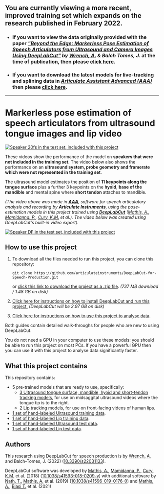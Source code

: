 ## **You are currently viewing a more recent, improved training set** which expands on the research published in February 2022.
- ### If you want to view the data originally provided with the paper _["Beyond the Edge: Markerless Pose Estimation of Speech Articulators from Ultrasound and Camera Images Using DeepLabCut"](https://www.mdpi.com/1424-8220/22/3/1133) by [Wrench, A.](https://scholar.google.com/citations?user=HQkwGZEAAAAJ) & Balch Tomes, J._ at the time of publication, then please [click here](https://github.com/articulateinstruments/DeepLabCut-for-Speech-Production).
- ### If you want to download the latest models for live-tracking and splining data in [_Articulate Assistant Advanced (AAA)_](http://www.articulateinstruments.com/downloads/) then please [click here](https://github.com/articulateinstruments/AAA-DeepLabCut-Resources).
---
# Markerless pose estimation of speech articulators from ultrasound tongue images and lip video
[![Speaker 20fs in the test set, included with this project](Installation_Instructions/Other_Files/Demo/demo.gif)](Installation_Instructions/Other_Files/Demo/demo.mp4?raw=true)

These videos show the performance of the model on **speakers that were not included in the training set**. The video below also shows the performance on an **ultrasound system, probe geometry and framerate which were not represented in the training set**.

The ultrasound model estimates the position of **11 keypoints along the tongue surface** plus a further 3 keypoints on the **hyoid**, **base of the mandible** and mental spine where **short tendon** attaches to mandible.

_(The video above was made in [**AAA**](http://www.articulateinstruments.com/downloads/), software for speech articulatory analysis and recording by **Articulate Instruments**, using the pose-estimation models in this project trained using [**DeepLabCut**](https://github.com/DeepLabCut/DeepLabCut/) ([Mathis, A.](https://scholar.google.co.uk/citations?user=Y1xCzE0AAAAJ), [Mamidanna, P.](https://scholar.google.co.uk/citations?user=5x1hXY8AAAAJ), [Cury, K.M.](https://scholar.google.co.uk/citations?user=KpSNbF4AAAAJ) et al.). The video below was created using DeepLabCut's built-in video export)._

[![Speaker DF in the test set, included with this project](Installation_Instructions/Other_Files/Demo/demo2.gif)](Installation_Instructions/Other_Files/Demo/demo2.mp4?raw=true)


How to use this project
-----------------------
1. To download all the files needed to run this project, you can clone this repository:

    `git clone https://github.com/articulateinstruments/DeepLabCut-for-Speech-Production.git`

    or [click this link to download the project as a .zip file](https://github.com/articulateinstruments/DeepLabCut-for-Speech-Production/archive/refs/heads/main.zip).
    _(737 MB download / 1.48 GB on disk)_

2. [Click here for instructions on how to install DeepLabCut and run this project.](Installation_Instructions) _(DeepLabCut will be 2.97 GB on disk)_
3. [Click here for instructions on how to use this project to analyse data](INSTRUCTIONS.md).

Both guides contain detailed walk-throughs for people who are new to using DeepLabCut.

You do not need a GPU in your computer to use these models: you should be able to run this project on most PCs. If you have a powerful GPU then you can use it with this project to analyse data significantly faster.


What this project contains
--------------------------
This repository contains:
- 5 pre-trained models that are ready to use, specifically:
    - [3 Ultrasound tongue surface, mandible, hyoid and short-tendon tracking models](Ultrasound/dlc-models/iteration-0), for use on midsaggital ultrasound videos where the tongue tip is to the right.
    - [2 Lip tracking models](Lips/dlc-models/iteration-0), for use on front-facing videos of human lips.
- [1 set of hand-labeled Ultrasound training data](Ultrasound/labeled-data).
- [1 set of hand-labeled Lip training data](Lips/labeled-data).
- [1 set of hand-labeled Ultrasound test data](Ultrasound/labeled-data/UTI_Test_Set_COMBINED_ALL).
- [1 set of hand-labeled Lip test data](Lips/labeled-data/LipTest_COMBINED_TEST).


Authors
-------
This research using DeepLabCut for speech production is by [Wrench, A.](https://scholar.google.com/citations?user=HQkwGZEAAAAJ) and Balch-Tomes, J. (2022) ([10.3390/s22031133](https://www.mdpi.com/1424-8220/22/3/1133)).

DeepLabCut software was developed by [Mathis, A.](https://scholar.google.co.uk/citations?user=Y1xCzE0AAAAJ), [Mamidanna, P.](https://scholar.google.co.uk/citations?user=5x1hXY8AAAAJ), [Cury, K.M.](https://scholar.google.co.uk/citations?user=KpSNbF4AAAAJ) et al. (2018) ([10.1038/s41593-018-0209-y](https://www.nature.com/articles/s41593-018-0209-y)) with additional software by [Nath, T.](https://scholar.google.co.uk/citations?user=KXmpTjwAAAAJ), [Mathis, A.](https://scholar.google.co.uk/citations?user=Y1xCzE0AAAAJ) et al. (2019) ([10.1038/s41596-019-0176-0](https://www.nature.com/articles/s41596-019-0176-0)) and [Mathis, A.](https://scholar.google.co.uk/citations?user=Y1xCzE0AAAAJ), [Biasi T.](https://www.researchgate.net/profile/Thomas-Biasi) et al. (2021)
